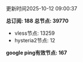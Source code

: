 更新时间2025-10-12 09:00:37

**总订阅: 188**
**总节点: 39770**
- vless节点: 13259
- hysteria2节点: 12

**google ping有效节点: 167**
